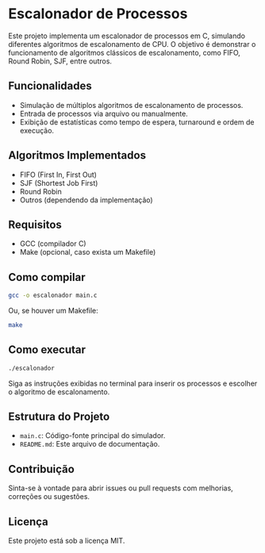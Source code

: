 # Escalonador de Processos

Este projeto implementa um escalonador de processos em C, simulando diferentes algoritmos de escalonamento de CPU. O objetivo é demonstrar o funcionamento de algoritmos clássicos de escalonamento, como FIFO, Round Robin, SJF, entre outros.

## Funcionalidades

- Simulação de múltiplos algoritmos de escalonamento de processos.
- Entrada de processos via arquivo ou manualmente.
- Exibição de estatísticas como tempo de espera, turnaround e ordem de execução.

## Algoritmos Implementados

- FIFO (First In, First Out)
- SJF (Shortest Job First)
- Round Robin
- Outros (dependendo da implementação)

## Requisitos

- GCC (compilador C)
- Make (opcional, caso exista um Makefile)

## Como compilar

```bash
gcc -o escalonador main.c
```
Ou, se houver um Makefile:
```bash
make
```

## Como executar

```bash
./escalonador
```

Siga as instruções exibidas no terminal para inserir os processos e escolher o algoritmo de escalonamento.

## Estrutura do Projeto

- `main.c`: Código-fonte principal do simulador.
- `README.md`: Este arquivo de documentação.

## Contribuição

Sinta-se à vontade para abrir issues ou pull requests com melhorias, correções ou sugestões.

## Licença

Este projeto está sob a licença MIT.
